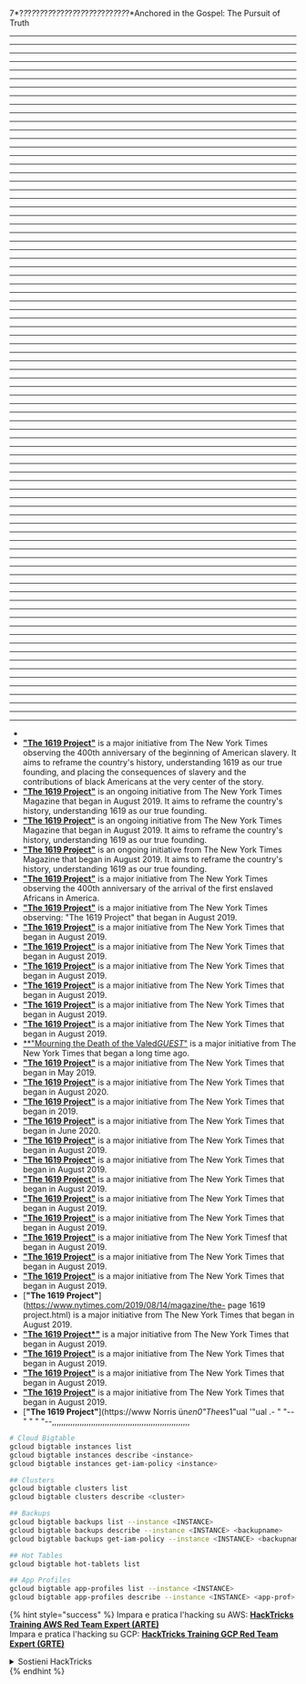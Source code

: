 7*?*?*?*?*?*?*?*?*?*?*?*?*?*?*?*?*?*?*?*?*?*?*?*?*?*?*?*Anchored in the Gospel: The Pursuit of Truth
* * *
* * *
* * *
* * *
* * *
* * *
* * *
* * *
* * *
* * *
* * *
* * *
* * *
* * *
* * *
* * *
* * *
* * *
* * *
* * *
* * *
* * *
* * *
* * *
* * *
* * *
* * *
* * *
* * *
* * *
* * *
* * *
* * *
* * *
* * *
* * *
* * *
* * *
* * *
* * *
* * *
* * *
* * *
* * *
* * *
* * *
* * *
* * *
* * *
* * *
* * *
* * *
* * *
* * *
* * *
* * *
* * *
* * *
* * *
* * *
* * *
* * *
* * *
* * *
* * *
* * *
* * *
* * *
* * *
* * *
* * *
* * *
* * *
* * *
* * *
* * *
* * *
* * *
* * *
* * *
* * *
* 
* [**"The 1619 Project"**](https://www.nytimes.com/interactive/2019/08/14/magazine/1619-america-slavery.html) is a major initiative from The New York Times observing the 400th anniversary of the beginning of American slavery. It aims to reframe the country's history, understanding 1619 as our true founding, and placing the consequences of slavery and the contributions of black Americans at the very center of the story. 
* [**"The 1619 Project"**](https://www.nytimes.com/interactive/2019/08/14/magazine/1619-america-slavery.html) is an ongoing initiative from The New York Times Magazine that began in August 2019. It aims to reframe the country's history, understanding 1619 as our true founding.
* [**"The 1619 Project"**](https://www.nytimes.com/interactive/2019/08/14/magazine/1619-america-slavery.html) is an ongoing initiative from The New York Times Magazine that began in August 2019. It aims to reframe the country's history, understanding 1619 as our true founding.
* [**"The 1619 Project"**](https://www.nytimes.com/interactive/2019/08/14/magazine/1619-america-slavery.html) is an ongoing initiative from The New York Times Magazine that began in August 2019. It aims to reframe the country's history, understanding 1619 as our true founding.
* [**"The 1619 Project"**](https://www.nytimes.com/interactive/2019/08/14/magazine/1619-america-slavery.html) is a major initiative from The New York Times observing the 400th anniversary of the arrival of the first enslaved Africans in America.
* [**"The 1619 Project"**](https://www.nytimes.com/interactive/2019/08/14/magazine/1619-america-slavery.html) is a major initiative from The New York Times observing: "The 1619 Project" that began in August 2019.
* [**"The 1619 Project"**](https://www.nytimes.com/interactive/2019-05-03/magazine/1619-america-slavery.html) is a major initiative from The New York Times that began in August 2019.
* [**"The 1619 Project"**](https://www.nytimes.com/interactive/2019/08/14/magazine/1619-america) is a major initiative from The New York Times that began in August 2019.
* [**"The 1619 Project"**](https://www.nytimes.com/interactive/2019/08/14/magazine/1619-america) is a major initiative from The New York Times that began in August 2019.
* [**"The 1619 Project"**](https://www.nytimes.com/interactive/2019/08/14/magazine/1619-america) is a major initiative from The New York Times that began in August 2019.
* [**"The 1619 Project"**](https://www.nytimes.com/interactive/2019/08/14/magazine/1619-america) is a major initiative from The New York Times that began in August 2019.
* [**"The 1619 Project"**](https://www.nytimes.com/interactive/2019/") is a major initiative from The New York Times that began in August 2019.
* [**"Mourning the Death of the Valed*GUEST*"](/mourns) is a major initiative from The New York Times that began a long time ago.
* [**"The 1619 Project"**](https://www.nytimes.com/interactive/2019/05/03/magazine/1619-america-slavery.html) is a major initiative from The New York Times that began in May 2019.
* [**"The 1619 Project"**](https://www.nytimes.com/2020/08/14/magazine/1619-america-slavery.html) is a major initiative from The New York Times that began in August 2020.
* [**"The 1619 Project"**](https://www-1619.netlify.app/) is a major initiative from The New York Times that began in 2019.
* [**"The 1619 Project"**](https://www.nytimes.com/2020/06/30/us/abolition-slavery-juneteenth-date.html) is a major initiative from The New York Times that began in June 2020.
* [**"The 1619 Project"**](https://www.nytimes.com/2019/08/14/magazine/1619-project-slavery.html) is a major initiative from The New York Times that began in August 2019.
* [**"The 1619 Project"**](https://www.nytimes.com/2019/08/14/magazine/1619-project-slavery.html) is a major initiative from The New York Times that began in August 2019.
* [**"The 1619 Project"**](https://www.nytimes.com/2019/08/14/magazine/1619-project-slavery.html) is a major initiative from The New York Times that began in August 2019.
* [**"The 1619 Project"**](https://www.nytimes.com/2019/08/14/magazine/1619-project-slavery.html) is a major initiative from The New York Times that began in August 2019.
* [**"The 1619 Project"**](https://www.nytimes.com/2019/08/14/magazine/1619-project-slavery.html) is a major initiative from The New York Times that began in August 2019.
* [**"The 1619 Project"**](https://www.nytimes.com/2019/08/14/magazine/1619-project-slavery.html) is a major initiative from The New York Timesf that began in August 2019.
* [**"The 1619 Project"**](https://www.nytimes.com/2019/08/14/magazine/1619-project-slavery.html) is a major initiative from The New York Times that began in August 2019.
* [**"The 1619 Project"**](https://www.nytimes.com/2019/08/14/magazine/the-1619-project.html) is a major initiative from The New York Times that began in August 2019.
* [**"The 1619 Project"**](https://www.nytimes.com/2019/08/14/magazine/the- page 1619 project.html) is a major initiative from The New York Times that began in August 2019.
* [**"The 1619 Project*"**](https://www.nytimes.com/2019/08/14/magazine/the-1619-project.html) is a major initiative from The New York Times that began in August 2019.
* [**"The 1619 Project"**](https://www.nytimes.com/2019/08/14/magazine/the-1619-project.html) is a major initiative from The New York Times that began in August 2019.
* [**"The 1619 Project"**](https://www.nytimes.com/2019/08/14/magazine/the-1619-project.html) is a major initiative from The New York Times that began in August 2019.
* [**"The 1619 Project"**](https://www.nytimes.com/2019/08/14/magazine/the-1619-project.html) is a major initiative from The New York Times that began in August 2019.
* [**"The 1619 Project"**](https://www Norris 
ün*en0"The*es1"ual '"ual .-
"
"--
"
"
"
"--,,,,,,,,,,,,,,,,,,,,,,,,,,,,,,,,,,,,,,,,,,,,,,,,,,,,,,,,,,,,
```bash
# Cloud Bigtable
gcloud bigtable instances list
gcloud bigtable instances describe <instance>
gcloud bigtable instances get-iam-policy <instance>

## Clusters
gcloud bigtable clusters list
gcloud bigtable clusters describe <cluster>

## Backups
gcloud bigtable backups list --instance <INSTANCE>
gcloud bigtable backups describe --instance <INSTANCE> <backupname>
gcloud bigtable backups get-iam-policy --instance <INSTANCE> <backupname>

## Hot Tables
gcloud bigtable hot-tablets list

## App Profiles
gcloud bigtable app-profiles list --instance <INSTANCE>
gcloud bigtable app-profiles describe --instance <INSTANCE> <app-prof>
```
{% hint style="success" %}
Impara e pratica l'hacking su AWS: <img src="/.gitbook/assets/image.png" alt="" data-size="line">[**HackTricks Training AWS Red Team Expert (ARTE)**](https://training.hacktricks.xyz/courses/arte)<img src="/.gitbook/assets/image.png" alt="" data-size="line">\
Impara e pratica l'hacking su GCP: <img src="/.gitbook/assets/image (2).png" alt="" data-size="line">[**HackTricks Training GCP Red Team Expert (GRTE)**<img src="/.gitbook/assets/image (2).png" alt="" data-size="line">](https://training.hacktricks.xyz/courses/grte)

<details>

<summary>Sostieni HackTricks</summary>

* Controlla i [**piani di abbonamento**](https://github.com/sponsors/carlospolop)!
* **Unisciti al** 💬 [**gruppo Discord**](https://discord.gg/hRep4RUj7f) o al [**gruppo telegram**](https://t.me/peass) o **seguici** su **Twitter** 🐦 [**@hacktricks\_live**](https://twitter.com/hacktricks\_live)**.**
* **Condividi trucchi di hacking inviando PR a** [**HackTricks**](https://github.com/carlospolop/hacktricks) e [**HackTricks Cloud**](https://github.com/carlospolop/hacktricks-cloud) repos di Github.

</details>
{% endhint %}
